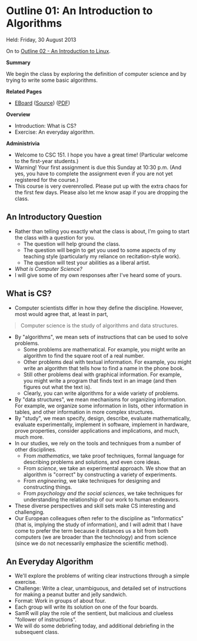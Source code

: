 Outline 01: An Introduction to Algorithms
=========================================

Held: Friday, 30 August 2013

On to [Outline 02 - An Introduction to Linux](outline.02.html).

**Summary**

We begin the class by exploring the definition of computer science and
by trying to write some basic algorithms.

**Related Pages**

* [EBoard](../eboards/01.html) 
  ([Source](../eboards/01.md))
  ([PDF](../eboards/01.pdf))

**Overview**

* Introduction: What is CS?
* Exercise: An everyday algorithm.

**Administrivia**

* Welcome to CSC 151.  I hope you have a great time!  (Particular welcome to the first-year students.)
* Warning!  Your first assignment is due this Sunday at 10:30 p.m.  (And yes, you have to complete the assignment even if you are not yet registered for the course.)
* This course is very overenrolled.  Please put up with the extra chaos for the first few days.  Please also let me know asap if you are dropping the class.

An Introductory Question
------------------------

* Rather than telling you exactly what the class is about,
  I'm going to start the class with a question for you.
    * The question will help ground the class. 
    * The question will begin to get you used to some aspects of my 
      teaching style (particularly my
      reliance on recitation-style work).
    * The question will test your abilities as a liberal artist.
* *What is Computer Science?*
* I will give some of my own responses after I've heard some of yours.

What is CS?
-----------

* Computer scientists differ in how they define the discipline.
  However, most would agree that, at least in part,
> Computer science is the study of algorithms and data structures.
* By "algorithms", we mean sets of instructions that can be used
  to solve problems.  
    * Some problems are mathematical.  For example, you
      might write an algorithm to find the square root of a real number.
    * Other problems deal with textual information.  For example, you might
      write an algorithm that tells how to find a name in the phone book.
    * Still other problems deal with graphical information.  For example,
      you might write a program that finds text in an image (and then
      figures out what the text is).
    * Clearly, you can write algorithms for a wide variety of problems.
* By "data structures", we mean mechanisms for organizing information.
  For example, we organize some information in lists, other information
  in tables, and other information in more complex structures.
* By "study", we mean specify, design, describe, evaluate
  mathematically, evaluate experimentally, implement in software, implement
  in hardware, prove properties, consider applications and implications,
  and much, much more.
* In our studies, we rely on the tools and techniques from a number of
  other disciplines.  
    * From *mathematics*, we take proof techniques, formal language 
      for describing problems and solutions, and even core ideas.  
    * From *science*, we take an experimental approach.  We show that
      an algorithm is "correct" by constructing a variety of experiments.
    * From *engineering*, we take techniques for designing and 
      constructing things.  
    * From *psychology and the social sciences*, we take techniques 
      for understanding the relationship of our work to human endeavors.
* These diverse perspectives and skill sets make CS interesting and 
  challenging.
* Our European colleagues often refer to the discipline as "Informatics"
  (that is, implying the study of information), and I will admit that I have 
  come to prefer the term because it distances us a bit from both computers
  (we are broader than the technology) and from science (since we do not
  necessarily emphasize the scientific method).

An Everyday Algorithm
---------------------

* We'll explore the problems of writing clear instructions through a
  simple exercise.
* Challenge: Write a clear, unambiguous, and detailed set of instructions
  for making a peanut butter and jelly sandwich.
* Format: Work in groups of about four. 
* Each group will write its solution on one of the four boards.
* SamR will play the role of the sentient, but malicious and clueless
  "follower of instructions".
* We will do some debriefing today, and additional debriefing in the
  subsequent class.


